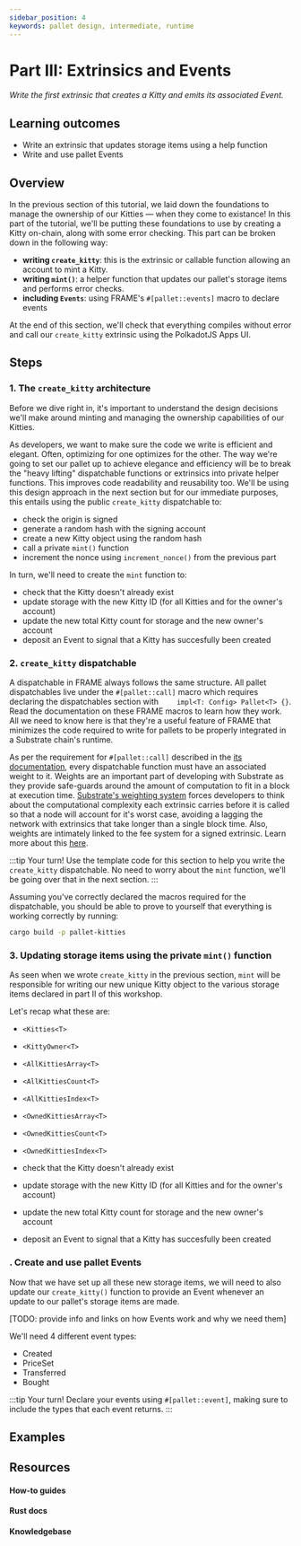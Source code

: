 ```yaml
---
sidebar_position: 4
keywords: pallet design, intermediate, runtime
---
```


# Part III: Extrinsics and Events
_Write the first extrinsic that creates a Kitty and emits its associated Event._

## Learning outcomes

- Write an extrinsic that updates storage items using a help function
- Write and use pallet Events

## Overview
In the previous section of this tutorial, we laid down the foundations to manage the ownership of our Kitties &mdash; when they
come to existance! In this part of the tutorial, we'll be putting these foundations to use 
by creating a Kitty on-chain, along with some error checking. This part can be broken down in the following way:
- **writing `create_kitty`**: this is the extrinsic or callable function allowing an account to mint a Kitty.
- **writing `mint()`**: a helper function that updates our pallet's storage items and performs error checks.
- **including `Events`**: using FRAME's `#[pallet::events]` macro to declare events

At the end of this section, we'll check that everything compiles without error and call our `create_kitty` extrinsic using the PolkadotJS Apps UI.

## Steps

### 1. The `create_kitty` architecture

Before we dive right in, it's important to understand the design decisions we'll make around minting and managing the ownership 
capabilities of our Kitties.

As developers, we want to make sure the code we write is efficient and elegant. Often, optimizing for one optimizes for the other.
The way we're going to set our pallet up to achieve elegance and efficiency will be to break the "heavy lifting" dispatchable 
functions or extrinsics into private helper functions. This improves code readability and reusability too. We'll be using this design approach in the next section but for our immediate purposes, this entails using the public `create_kitty` dispatchable to:
- check the origin is signed
- generate a random hash with the signing account 
- create a new Kitty object using the random hash
- call a private `mint()` function
- increment the nonce using `increment_nonce()` from the previous part

In turn, we'll need to create the `mint` function to:
- check that the Kitty doesn't already exist
- update storage with the new Kitty ID (for all Kitties and for the owner's account)
- update the new total Kitty count for storage and the new owner's account
- deposit an Event to signal that a Kitty has succesfully been created

### 2. `create_kitty` dispatchable 

A dispatchable in FRAME always follows the same structure. All pallet dispatchables live under the `#[pallet::call]` macro which requires declaring the dispatchables section with `    impl<T: Config> Pallet<T> {}`. Read the 
documentation on these FRAME macros to learn how they work. All we need to know here is that they're a useful feature of FRAME that minimizes the code required to write for pallets to be properly integrated in a Substrate chain's runtime.

As per the requirement for `#[pallet::call]` described in the [its documentation][frame-macros-kb], every dispatchable function must have an associated weight to it. Weights are
an important part of developing with Substrate as they provide safe-guards around the amount of computation to fit in a block at execution time. 
[Substrate's weighting system][weights-kb] forces developers to think about the computational complexity each extrinsic carries before it is called so that 
a node will account for it's worst case, avoiding a lagging the network with extrinsics that take longer than a single block time. Also, weights are intimately linked to the fee system for a signed extrinsic. Learn more about this [here][txn-fees-kb].

:::tip
Your turn! Use the template code for this section to
help you write the `create_kitty` dispatchable. 
No need to worry about the `mint` function, we'll be going over that in the next section.
:::

Assuming you've correctly declared the macros required for the dispatchable, you should be able
to prove to yourself that everything is working correctly by running:

```bash
cargo build -p pallet-kitties
```

### 3. Updating storage items using the private `mint()` function

As seen when we wrote `create_kitty` in the previous section, `mint` will be responsible for 
writing our new unique Kitty object to the various  storage items declared in part II of this workshop.

Let's recap what these are:
- `<Kitties<T>`
- `<KittyOwner<T>`
- `<AllKittiesArray<T>`
- `<AllKittiesCount<T>`
- `<AllKittiesIndex<T>`

- `<OwnedKittiesArray<T>`
- `<OwnedKittiesCount<T>`
- `<OwnedKittiesIndex<T>`






- check that the Kitty doesn't already exist
- update storage with the new Kitty ID (for all Kitties and for the owner's account)
- update the new total Kitty count for storage and the new owner's account
- deposit an Event to signal that a Kitty has succesfully been created




### . Create and use pallet Events

Now that we have set up all these new storage items, we will need to also update our `create_kitty()` function to provide an Event whenever an update to our pallet's storage items are made.

[TODO: provide info and links on how Events work and why we need them]

We'll need 4 different event types:
- Created
- PriceSet
- Transferred
- Bought

:::tip Your turn!
Declare your events using `#[pallet::event]`, making sure to include the types that each 
event returns.
:::


## Examples

## Resources
#### How-to guides

#### Rust docs

#### Knowledgebase
[frame-macros-kb]: https://substrate.dev/docs/en/knowledgebase/runtime/macros#palletcall
[txn-fees-kb]: https://substrate.dev/docs/en/knowledgebase/runtime/fees
[weights-kb]: https://substrate.dev/docs/en/knowledgebase/learn-substrate/weight